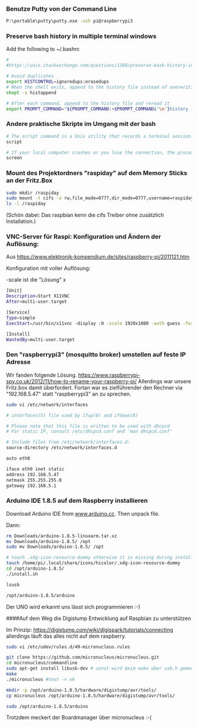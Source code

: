 ### Benutze Putty von der Command Line
```bash
P:\portable\putty\putty.exe -ssh pi@raspberrypi3
```

### Preserve bash history in multiple terminal windows

Add the following to ~/.bashrc
```bash
#
#https://unix.stackexchange.com/questions/1288/preserve-bash-history-in-multiple-terminal-windows

# Avoid duplicates
export HISTCONTROL=ignoredups:erasedups  
# When the shell exits, append to the history file instead of overwriting it
shopt -s histappend

# After each command, append to the history file and reread it
export PROMPT_COMMAND="${PROMPT_COMMAND:+$PROMPT_COMMAND$'\n'}history -a; history -c; history -r"
```

### Andere praktische Skripte im Umgang mit der bash
```bash
# The script command is a Unix utility that records a terminal session. The scriptreplay command offers a replay function to script. The session is captured in file name typescript by default.
script

# If your local computer crashes or you lose the connection, the processes or login sessions you establish through screen don't go away.
screen
```

### Mount des Projektordners "raspiday" auf dem Memory Sticks an der Fritz.Box
```bash
sudo mkdir /raspiday
sudo mount -t cifs -o rw,file_mode=0777,dir_mode=0777,username=raspiday,password=raspiday //fritz.box/FRITZ.NAS/SanDisk-Ultra-01/raspiday /raspiday
ls -l /raspiday
```
(Schön dabei: Das raspbian kenn die cifs Treiber ohne zusätzlich Installation.)

### VNC-Server für Raspi: Konfiguration und Ändern der Auflösung:
Aus https://www.elektronik-kompendium.de/sites/raspberry-pi/2011121.htm

Konfiguration mit voller Auflösung:

-scale ist die "Lösung" <breite in pix.>x<hoehe in pix.>

```bash
[Unit]
Description=Start X11VNC
After=multi-user.target

[Service]
Type=simple
ExecStart=/usr/bin/x11vnc -display :0 -scale 1920x1080 -auth guess -forever -lo$

[Install]
WantedBy=multi-user.target
```

### Den "raspberrypi3" (mosquitto broker) umstellen auf feste IP Adresse
Wir fanden folgende Lösung. 
https://www.raspberrypi-spy.co.uk/2012/11/how-to-rename-your-raspberry-pi/
Allerdings war unsere Fritz.box damit überfordert.
Fortan war es zielführender den Rechner via "192.168.5.47" statt "raspberrypi3" an zu sprechen. 

```bash
sudo vi /etc/network/interfaces
```

```bash
# interfaces(5) file used by ifup(8) and ifdown(8)

# Please note that this file is written to be used with dhcpcd
# For static IP, consult /etc/dhcpcd.conf and 'man dhcpcd.conf'

# Include files from /etc/network/interfaces.d:
source-directory /etc/network/interfaces.d

auto eth0

iface eth0 inet static
address 192.168.5.47
netmask 255.255.255.0
gateway 192.168.5.1
```

### Arduino IDE 1.8.5 auf dem Raspberry installieren

Download Arduino IDE from www.arduino.cc. Then unpack file.

Dann:
```bash
rm Downloads/arduino-1.8.5-linuxarm.tar.xz
mv Downloads/arduino-1.8.5/ /opt
sudo mv Downloads/arduino-1.8.5/ /opt

# touch .xdg-icon-resource-dummy otherwise it is missing during install.sh
touch /home/pi/.local/share/icons/hicolor/.xdg-icon-resource-dummy
cd /opt/arduino-1.8.5/
./install.sh

lsusb

/opt/arduino-1.8.5/arduino
```
Der UNO wird erkannt uns lässt sich programmieren :-)


####Auf dem Weg die Digistump Entwicklung auf Raspbian zu unterstützen

Im Prinzip: https://digistump.com/wiki/digispark/tutorials/connecting allerdings läuft das alles nicht auf dem raspberry.

```bash
sudo vi /etc/udev/rules.d/49-micronucleus.rules

git clone https://github.com/micronucleus/micronucleus.git
cd micronucleus/commandline
sudo apt-get install libusb-dev # sonst wird beim make über usb.h gemeckert.
make
./micronucleus #test -> ok

mkdir -p /opt/arduino-1.8.5/hardware/digistump/avr/tools/
cp micronucleus /opt/arduino-1.8.5/hardware/digistump/avr/tools/

sudo /opt/arduino-1.8.5/arduino
```

Trotzdem meckert der Boardmanager über micronucleus :-(




